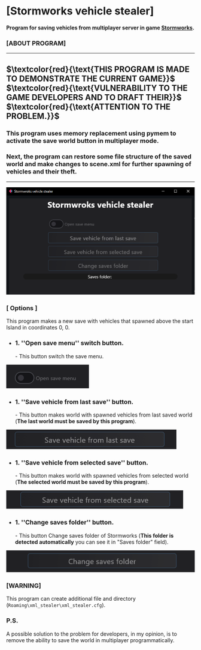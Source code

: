 # [Stormworks vehicle stealer]
**Program for saving vehicles from multiplayer server in game [Stormworks](https://store.steampowered.com/app/573090/Stormworks_Build_and_Rescue/).**
### **[ABOUT PROGRAM]** ###
---
**$\textcolor{red}{\text{THIS PROGRAM IS MADE TO DEMONSTRATE THE CURRENT GAME}}$**
**$\textcolor{red}{\text{VULNERABILITY TO THE GAME DEVELOPERS AND TO DRAFT THEIR}}$**
**$\textcolor{red}{\text{ATTENTION TO THE PROBLEM.}}$**
---
### This program uses memory replacement using pymem to activate the save world button in multiplayer mode. ###
### Next, the program can restore some file structure of the saved world and make changes to scene.xml for further spawning of vehicles and their theft. ###
---
![alt text](img/image5.png)

### **[ Options ]**

This program makes a new save with vehicles that spawned above the start Island in coordinates 0, 0.

<ul>
<li><h3>1. ''Open save menu'' switch button.</h3> - This button switch the save menu.</li>
</ul>

![alt text](img/image.png)

<ul>
<li><h3>1. ''Save vehicle from last save'' button.</h3> - This button makes world with spawned vehicles from last saved world (<b>The last world must be saved by this program</b>).</li>
</ul>

![alt text](img/image2.png)

<ul>
<li><h3>1. ''Save vehicle from selected save'' button.</h3> - This button makes world with spawned vehicles from selected world (<b>The selected world must be saved by this program</b>).</li>
</ul>

![alt text](img/image3.png)

<ul>
<li><h3>1. ''Change saves folder'' button.</h3> - This button Change saves folder of Stormworks (<b>This folder is detected automatically</b> you can see it in "Saves folder" field).</li>
</ul>

![alt text](img/image4.png)

### **[WARNING]** ###
This program can create additional file and directory (```Roaming\xml_stealer\xml_stealer.cfg```).

### P.S. ###
<p>A possible solution to the problem for developers, in my opinion, is to remove the ability to save the world in multiplayer programmatically.</p>
